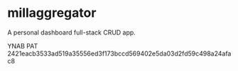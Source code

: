 # millaggregator

A personal dashboard full-stack CRUD app.

YNAB PAT
2421eacb3533ad519a35556ed3f173bccd569402e5da03d2fd59c498a24afac8